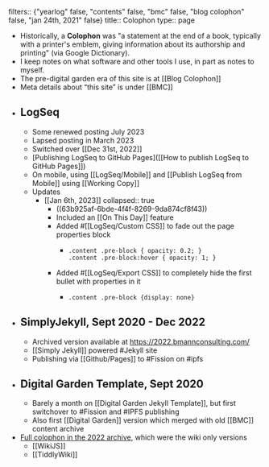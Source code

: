 filters:: {"yearlog" false, "contents" false, "bmc" false, "blog colophon" false, "jan 24th, 2021" false}
title:: Colophon
type:: page

- Historically, a **Colophon** was "a statement at the end of a book, typically with a printer's emblem, giving information about its authorship and printing" (via Google Dictionary).
- I keep notes on what software and other tools I use, in part as notes to myself.
- The pre-digital garden era of this site is at [[Blog Colophon]]
- Meta details about “this site” is under [[BMC]]
- ## LogSeq
	- Some renewed posting July 2023
	- Lapsed posting in March 2023
	- Switched over [[Dec 31st, 2022]]
	- [Publishing LogSeq to GitHub Pages]([[How to publish LogSeq to GitHub Pages]])
	- On mobile, using [[LogSeq/Mobile]] and [[Publish LogSeq from Mobile]] using [[Working Copy]]
	- Updates
		- [[Jan 6th, 2023]]
		  collapsed:: true
			- ((63b925af-6bde-4f4f-8269-9da874cf8f43))
			- Included an [[On This Day]] feature
			- Added #[[LogSeq/Custom CSS]] to fade out the page properties block
				- ``` 
				  .content .pre-block { opacity: 0.2; }
				  .content .pre-block:hover { opacity: 1; }
				  ```
			- Added #[[LogSeq/Export CSS]] to completely hide the first bullet with properties in it
				- ``` 
				  .content .pre-block {display: none}
				  ```
- ## SimplyJekyll, Sept 2020 - Dec 2022
	- Archived version available at https://2022.bmannconsulting.com/
	- [[Simply Jekyll]] powered #Jekyll site
	- Publishing via [[Github/Pages]] to #Fission on #ipfs
- ## Digital Garden Template, Sept 2020
	- Barely a month on [[Digital Garden Jekyll Template]], but first switchover to #Fission and #IPFS publishing
	- Also first [[Digital Garden]] version which merged with old [[BMC]] content archive
- [Full colophon in the 2022 archive](https://2022.bmannconsulting.com/colophon/), which were the wiki only versions
	- [[WikiJS]]
	- [[TiddlyWiki]]